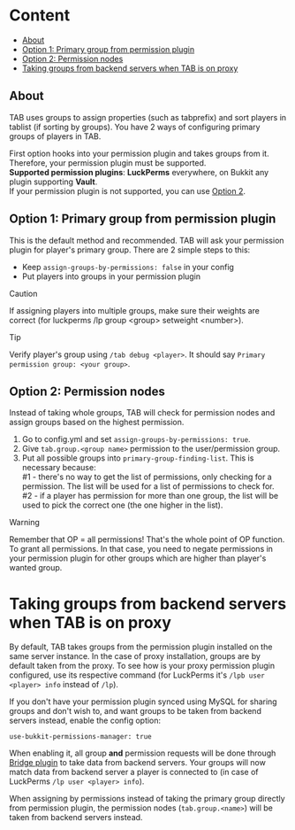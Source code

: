 # Content
* [About](#about)
* [Option 1: Primary group from permission plugin](#option-1-primary-group-from-permission-plugin)
* [Option 2: Permission nodes](#option-2-permission-nodes)
* [Taking groups from backend servers when TAB is on proxy](#taking-groups-from-backend-servers-when-tab-is-on-proxy)

## About
TAB uses groups to assign properties (such as tabprefix) and sort players in tablist (if sorting by groups). You have 2 ways of configuring primary groups of players in TAB.

First option hooks into your permission plugin and takes groups from it. Therefore, your permission plugin must be supported.  
**Supported permission plugins**: **LuckPerms** everywhere, on Bukkit any plugin supporting **Vault**.  
If your permission plugin is not supported, you can use [Option 2](#option-2-permission-nodes).

## Option 1: Primary group from permission plugin
This is the default method and recommended.
TAB will ask your permission plugin for player's primary group.
There are 2 simple steps to this:
* Keep `assign-groups-by-permissions: false` in your config
* Put players into groups in your permission plugin
> [!CAUTION]
> If assigning players into multiple groups, make sure their weights are correct
> (for luckperms /lp group \<group\> setweight \<number\>).

> [!TIP]
> Verify player's group using `/tab debug <player>`. It should say `Primary permission group: <your group>`.

## Option 2: Permission nodes
Instead of taking whole groups, TAB will check for permission nodes and assign groups based on the highest permission.
1. Go to config.yml and set `assign-groups-by-permissions: true`.
2. Give `tab.group.<group name>` permission to the user/permission group.
3. Put all possible groups into `primary-group-finding-list`.
   This is necessary because:  
   #1 - there's no way to get the list of permissions, only checking for a permission.
   The list will be used for a list of permissions to check for.  
   #2 - if a player has permission for more than one group, the list will be used to pick the correct one
   (the one higher in the list).

> [!WARNING]
> Remember that OP = all permissions!
> That's the whole point of OP function.
> To grant all permissions.
> In that case,
> you need to negate permissions in your permission plugin for other groups which are higher than player's wanted group.

# Taking groups from backend servers when TAB is on proxy
By default, TAB takes groups from the permission plugin installed on the same server instance.
In the case of proxy installation, groups are by default taken from the proxy.
To see how is your proxy permission plugin configured, use its respective command
(for LuckPerms it's `/lpb user <player> info` instead of `/lp`).

If you don't have your permission plugin synced using MySQL for sharing groups and don't wish to, and want groups to be taken from backend servers instead, enable the config option:
```
use-bukkit-permissions-manager: true
```
When enabling it, all group **and** permission requests will be done through [Bridge plugin](https://github.com/NEZNAMY/TAB/wiki/TAB-Bridge) to take data from backend servers. Your groups will now match data from backend server a player is connected to (in case of LuckPerms `/lp user <player> info`).

When assigning by permissions instead of taking the primary group directly from permission plugin,
the permission nodes (`tab.group.<name>`) will be taken from backend servers instead.